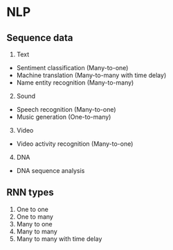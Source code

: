 # NLP

## Sequence data
1. Text
  - Sentiment classification (Many-to-one)
  - Machine translation (Many-to-many with time delay)
  - Name entity recognition (Many-to-many)
2. Sound
  - Speech recognition (Many-to-one)
  - Music generation (One-to-many)
3. Video
  - Video activity recognition (Many-to-one)
4. DNA
  - DNA sequence analysis

## RNN types
1. One to one
3. One to many
4. Many to one
5. Many to many
6. Many to many with time delay





